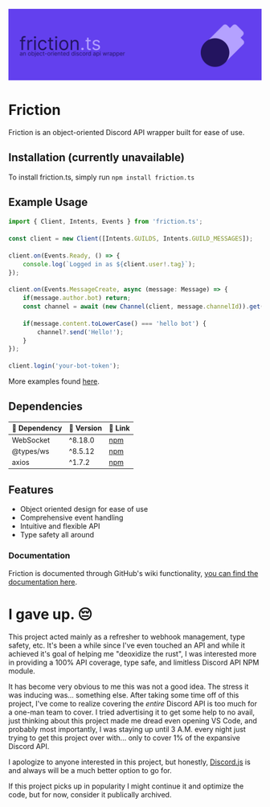 ![Banner](images/Friction_banner.png)

# Friction
Friction is an object-oriented Discord API wrapper built for ease of use.

## Installation (currently unavailable)
To install friction.ts, simply run `npm install friction.ts`

## Example Usage
```js
import { Client, Intents, Events } from 'friction.ts';

const client = new Client([Intents.GUILDS, Intents.GUILD_MESSAGES]);

client.on(Events.Ready, () => {
    console.log(`Logged in as ${client.user!.tag}`);
});

client.on(Events.MessageCreate, async (message: Message) => {
    if(message.author.bot) return;
    const channel = await (new Channel(client, message.channelId)).get();

    if(message.content.toLowerCase() === 'hello bot') {
        channel?.send('Hello!');
    }
});

client.login('your-bot-token');
```

More examples found [here](https://github.com/asciidude/friction.ts/tree/main/examples).

## Dependencies

| 🎯 Dependency  | 📼 Version | 🔗 Link |
|-----------------|------------|----------|
| WebSocket       | ^8.18.0    | [npm](https://www.npmjs.com/package/ws) |
| @types/ws       | ^8.5.12    | [npm](https://www.npmjs.com/package/@types/ws) |
| axios           | ^1.7.2     | [npm](https://www.npmjs.com/package/axios) |

## Features
- Object oriented design for ease of use
- Comprehensive event handling
- Intuitive and flexible API
- Type safety all around

### Documentation
Friction is documented through GitHub's wiki functionality, [you can find the documentation here](https://github.com/asciidude/friction.ts/wiki).

# I gave up. 😔
This project acted mainly as a refresher to webhook management, type safety, etc. It's been a while since I've even touched an API and while it achieved it's goal of helping me "deoxidize the rust", I was interested more in providing a 100% API coverage, type safe, and limitless Discord API NPM module.

It has become very obvious to me this was not a good idea. The stress it was inducing was... something else. After taking some time off of this project, I've come to realize covering the *entire* Discord API is too much for a one-man team to cover. I tried advertising it to get some help to no avail, just thinking about this project made me dread even opening VS Code, and probably most importantly, I was staying up until 3 A.M. every night just trying to get this project over with... only to cover 1% of the expansive Discord API.

I apologize to anyone interested in this project, but honestly, [Discord.js](https://npmjs.com/discord.js) is and always will be a much better option to go for.

If this project picks up in popularity I might continue it and optimize the code, but for now, consider it publically archived.
